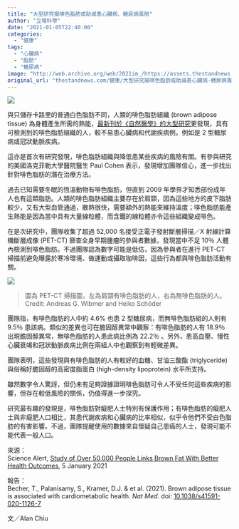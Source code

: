 ```yaml
---
title: "大型研究揭啡色脂肪或助減患心臟病、糖尿病風險"
author: "立場科學"
date: "2021-01-05T22:40:00"
categories:
  - "健康"
tags:
  - "心臟病"
  - "脂肪"
  - "糖尿病"
image: "http://web.archive.org/web/2021im_/https://assets.thestandnews.com/media/photos/20200105-2620copy_cU1WO_kEc8n8D.png"
original_url: "thestandnews.com/健康/大型研究揭啡色脂肪或助減患心臟病-糖尿病風險"
---
```

![](http://web.archive.org/web/2021im_/https://assets.thestandnews.com/media/photos/20200105-2620copy_cU1WO_kEc8n8D.png)

與只儲存卡路里的普通白色脂肪不同，人類的啡色脂肪組織 (brown adipose tissue) 為身體產生所需的熱能，[最新刊於《自然醫學》的大型研究](http://web.archive.org/web/20211229091914/https://doi.org/10.1038/s41591-020-1126-7)更發現，具有可檢測到的啡色脂肪組織的人，較不易患心臟病和代謝疾病例，例如是 2 型糖尿病或冠狀動脈疾病。

這亦是首次有研究發現，啡色脂肪組織與降低患某些疾病的風險有關。有參與研究的美國洛克菲勒大學醫院醫生 Paul Cohen 表示，發現增加團隊信心，進一步找出針對啡色脂肪的潛在治療方法。

過去已知需要冬眠的恆溫動物有啡色脂肪，但直到 2009 年學界才知悉部份成年人也有這類脂肪。人類的啡色脂肪組織主要存在於肩頸，因為這些地方的皮下脂肪較少，又有大型血管通過，散熱很快，需要額外的熱能來維持溫度；啡色脂肪能產生熱能是因為當中具有大量線粒體，而含鐵的線粒體亦令這些組織變成啡色。

在是次研究中，團隊收集了超過 52,000 名接受正電子發射斷層掃描／X 射線計算機斷層成像 (PET-CT) 篩查全身早期腫瘤的參與者數據，發現當中不足 10％ 人體內檢測到啡色脂肪。不過團隊認為數字可能是低估，因為參與者在進行 PET-CT 掃描前避免曝露於寒冷環境、做運動或攝取咖啡因，這些行為都與啡色脂肪活動有關。

![](http://web.archive.org/web/2021im_/https://assets.thestandnews.com/media/photos/252634_web_K3bT2_JbYMZhO.jpg)
> 圖為 PET-CT 掃描圖，左為肩頸有啡色脂肪的人，右為無啡色脂肪的人。 Credit: Andreas G. Wibmer and Heiko Schöder

團隊指，有啡色脂肪的人中約 4.6% 也患 2 型糖尿病，而無啡色脂肪組的人則有 9.5％ 患該病。類似的差異也可在膽固醇異常中觀察：有啡色脂肪的人有 18.9％ 出現膽固醇異常，無啡色脂肪的人患此病比例為 22.2％ 。另外，患高血壓、慢性心臟衰竭和冠狀動脈疾病比例在兩組人中也觀察到有輕微差異。

團隊表明，這些發現與有啡色脂肪的人有較好的血糖、甘油三酸酯 (triglyceride) 與俗稱好膽固醇的高密度脂蛋白 (high-density lipoprotein) 水平所支持。

雖然數字令人驚訝，但仍未有足夠證據證明啡色脂肪可令人不受任何這些疾病的影響，但存在較低風險的關係，仍值得進一步探究。

研究最有趣的發現是，啡色脂肪對癡肥人士特別有保護作用；有啡色脂肪的癡肥人士與非癡肥人口相比，其患代謝疾病和心臟病的比率相似，似乎令他們不受白色脂肪的有害影響。不過，團隊提醒使用的數據來自懷疑自己患癌的人士，發現可能不能代表一般人口。

來源：  
Science Alert, [Study of Over 50,000 People Links Brown Fat With Better Health Outcomes](http://web.archive.org/web/20211229091914/https://www.sciencealert.com/huge-human-study-suggests-good-type-of-fat-can-protect-against-numerous-diseases), 5 January 2021

報告：  
Becher, T., Palanisamy, S., Kramer, D.J. & et al. (2021). Brown adipose tissue is associated with cardiometabolic health. _Nat Med_. doi: [10.1038/s41591-020-1126-7](http://web.archive.org/web/20211229091914/https://doi.org/10.1038/s41591-020-1126-7)

文／Alan Chiu